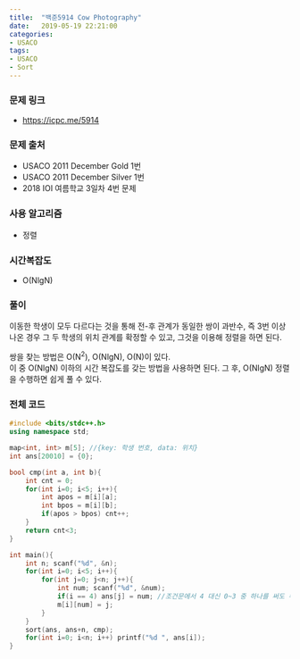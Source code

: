 ```yaml
---
title:  "백준5914 Cow Photography"
date:   2019-05-19 22:21:00
categories:
- USACO
tags:
- USACO
- Sort
---
```


### 문제 링크
* https://icpc.me/5914

### 문제 출처
* USACO 2011 December Gold 1번
* USACO 2011 December Silver 1번
* 2018 IOI 여름학교 3일차 4번 문제

### 사용 알고리즘
* 정렬

### 시간복잡도
* O(NlgN)

### 풀이
이동한 학생이 모두 다르다는 것을 통해 전-후 관계가 동일한 쌍이 과반수, 즉 3번 이상 나온 경우 그 두 학생의 위치 관계를 확정할 수 있고, 그것을 이용해 정렬을 하면 된다.

쌍을 찾는 방법은 O(N<sup>2</sup>), O(NlgN), O(N)이 있다.<br>
이 중 O(Nlg⁡N) 이하의 시간 복잡도를 갖는 방법을 사용하면 된다. 그 후, O(Nlg⁡N) 정렬을 수행하면 쉽게 풀 수 있다.


### 전체 코드
```cpp
#include <bits/stdc++.h>
using namespace std;

map<int, int> m[5]; //{key: 학생 번호, data: 위치}
int ans[20010] = {0};

bool cmp(int a, int b){
	int cnt = 0;
	for(int i=0; i<5; i++){
		int apos = m[i][a];
		int bpos = m[i][b];
		if(apos > bpos) cnt++;
	}
	return cnt<3;
}

int main(){
	int n; scanf("%d", &n);
	for(int i=0; i<5; i++){
		for(int j=0; j<n; j++){
			int num; scanf("%d", &num);
			if(i == 4) ans[j] = num; //조건문에서 4 대신 0~3 중 하나를 써도 무관하다.
			m[i][num] = j;
		}
	}
	sort(ans, ans+n, cmp);
	for(int i=0; i<n; i++) printf("%d ", ans[i]);
}

```

